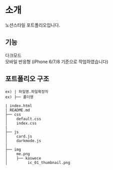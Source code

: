 # 소개
노션스타일 포트폴리오입니다.

## 기능
다크모드  
모바일 반응형 (iPhone 6/7/8 기준으로 작업하였습니다)


## 포트폴리오 구조  
```
ex) | 파일명.파일확장자
ex) ├── 폴더명

| index.html  
| README.md
├── css
│    default.css
│    index.css
|
├── js
│    card.js
│    darkmode.js
|
├── img
│    me.png
│    ├── kaswece
│         ic_01_thumbnail.png
```
